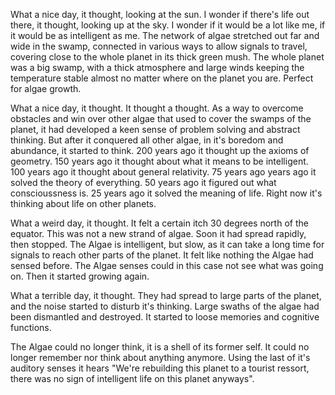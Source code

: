 What a nice day, it thought, looking at the sun. I wonder if there's life out there, it thought, looking up at the sky. I wonder if it would be a lot like me, if it would be as intelligent as me. The network of algae stretched out far and wide in the swamp, connected in various ways to allow signals to travel, covering close to the whole planet in its thick green mush. The whole planet was a big swamp, with a thick atmosphere and large winds keeping the temperature stable almost no matter where on the planet you are. Perfect for algae growth.

What a nice day, it thought. It thought a thought. As a way to overcome obstacles and win over other algae that used to cover the swamps of the planet, it had developed a keen sense of problem solving and abstract thinking. But after it conquered all other algae, in it's boredom and abundance, it started to think. 200 years ago it thought up the axioms of geometry. 150 years ago it thought about what it means to be intelligent. 100 years ago it thought about general relativity. 75 years ago years ago it solved the theory of everything. 50 years ago it figured out what conscioussness is. 25 years ago it solved the meaning of life. Right now it's thinking about life on other planets.

What a weird day, it thought. It felt a certain itch 30 degrees north of the equator. This was not a new strand of algae. Soon it had spread rapidly, then stopped. The Algae is intelligent, but slow, as it can take a long time for signals to reach other parts of the planet. It felt like nothing the Algae had sensed before. The Algae senses could in this case not see what was going on. Then it started growing again.

What a terrible day, it thought. They had spread to large parts of the planet, and the noise started to disturb it's thinking. Large swaths of the algae had been dismantled and destroyed. It started to loose memories and cognitive functions.

The Algae could no longer think, it is a shell of its former self. It could no longer remember nor think about anything anymore. Using the last of it's auditory senses it hears "We're rebuilding this planet to a tourist ressort, there was no sign of intelligent life on this planet anyways".
